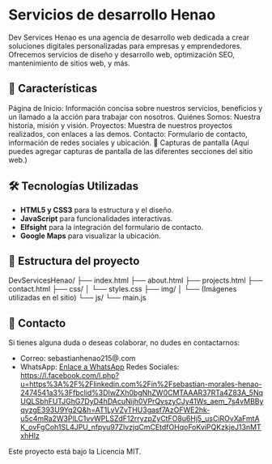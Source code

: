 # Servicios de desarrollo Henao
Dev Services Henao es una agencia de desarrollo web dedicada a crear soluciones digitales personalizadas para empresas y emprendedores. Ofrecemos servicios de diseño y desarrollo web, optimización SEO, mantenimiento de sitios web, y más.

## 🚀 Características
Página de Inicio: Información concisa sobre nuestros servicios, beneficios y un llamado a la acción para trabajar con nosotros.
Quiénes Somos: Nuestra historia, misión y visión.
Proyectos: Muestra de nuestros proyectos realizados, con enlaces a las demos.
Contacto: Formulario de contacto, información de redes sociales y ubicación.
📸 Capturas de pantalla
(Aquí puedes agregar capturas de pantalla de las diferentes secciones del sitio web.)

## 🛠️ Tecnologías Utilizadas
- **HTML5 y CSS3** para la estructura y el diseño.
- **JavaScript** para funcionalidades interactivas.
- **Elfsight** para la integración del formulario de contacto.
- **Google Maps** para visualizar la ubicación.

## 📂 Estructura del proyecto
DevServicesHenao/
├── index.html
├── about.html
├── projects.html
├── contact.html
├── css/
│   └── styles.css
├── img/
│   └── (Imágenes utilizadas en el sitio)
└── js/
    └── main.js
## 📧 Contacto
Si tienes alguna duda o deseas colaborar, no dudes en contactarnos:

- Correo: sebastianhenao215@.com
- WhatsApp: [Enlace a WhatsApp](https://wa.link/t7wrw5)
Redes Sociales: https://l.facebook.com/l.php?u=https%3A%2F%2Flinkedin.com%2Fin%2Fsebastian-morales-henao-2474541a3%3Ffbclid%3DIwZXh0bgNhZW0CMTAAAR37RTa4Z83A_5NqUQLSbhFUTJGhG7DyD4hDAcuNijh0VPrQvszyCJy41Ws_aem_7s4vMBByqyzgE393U9Yg2Q&h=AT1LyVZyTHU3gasf7AzOFWE2hk-u5c4mRa2W3PlLC1vvWPLSZdF12rryzpZyCtFO8u6Hj5_usCiROvXaFmtAK_ovFgCoh1SL4JPU_nfpyu97ZlvzjqCmCEtdfOHqoFoKviPQKzkjeJ13nMTxhHlz

Este proyecto está bajo la Licencia MIT.